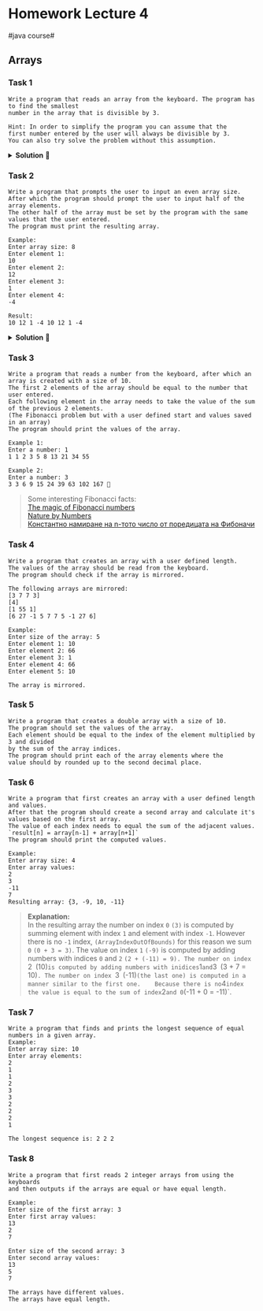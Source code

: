 # Homework Lecture 4
#java course#

## Arrays 

### Task 1

```text
Write a program that reads an array from the keyboard. The program has to find the smallest 
number in the array that is divisible by 3. 

Hint: In order to simplify the program you can assume that the 
first number entered by the user will always be divisible by 3.
You can also try solve the problem without this assumption.
```

<details><summary><b>Solution</b> 👀</summary> 
<p>

###### Solution 1

```java
Scanner scanner = new Scanner(System.in);

System.out.print("Enter size of the array: ");
int size = scanner.nextInt();

int[] myArray = new int[size];

System.out.println("First number should be multiple of 3!");
for (int i = 0; i < myArray.length; i++) {
    System.out.print("array[" + i + "] = ");
    myArray[i] = scanner.nextInt();
}

int min = myArray[0];

for (int i = 1; i < myArray.length; i++) {

    int currentElement = myArray[i];

    if (currentElement % 3 == 0 && currentElement < min) {
        min = currentElement;
    }
}

System.out.println("The smallest element multiple of 3 is: " + min);
```  

###### solution 2

```java
Scanner scanner = new Scanner(System.in);

System.out.print("Enter size of the array: ");
int size = scanner.nextInt();

int[] myArray = new int[size];

for (int i = 0; i < myArray.length; i++) {
    System.out.print("array[" + i + "] = ");
    myArray[i] = scanner.nextInt();
}

int min = 0;
boolean minIsInitialized = false;

for (int i = 0; i < myArray.length; i++) {

    int currentElement = myArray[i];

    if (currentElement % 3 != 0) {
        continue;
    }

    if (!minIsInitialized) {
        min = currentElement;
        minIsInitialized = true;
    } else if (min > currentElement) {
        min = currentElement;
    }
}

if (minIsInitialized) {
    System.out.println("The smallest element multiple of 3 is: " + min);
} else {
    System.out.println("None of the numbers are multiple of 3!");
}
```

</p>
</details>

### Task 2

```text
Write a program that prompts the user to input an even array size.
After which the program should prompt the user to input half of the array elements.
The other half of the array must be set by the program with the same values that the user entered.
The program must print the resulting array.

Example:
Enter array size: 8
Enter element 1:
10
Enter element 2:
12
Enter element 3:
1
Enter element 4:
-4

Result:
10 12 1 -4 10 12 1 -4
```

<details><summary><b>Solution</b> 👀</summary> 
<p>

```java
Scanner scanner = new Scanner(System.in);

System.out.print("Enter size of the array multiple of 2: ");
int size = scanner.nextInt();

int[] array = new int[size];

int half = array.length / 2;

System.out.println("Enter " + half + " items\n");
for (int i = 0; i < half; i++) {
    System.out.print("array[" + i + "] = ");
    int value = scanner.nextInt();

    array[i] = value;
    array[half + i] = value;
}

System.out.println("Here is the array: ");

for (int i = 0; i < array.length; i++) {
    System.out.print(array[i] + ", ");
}
```  

</p>
</details>

### Task 3

```text
Write a program that reads a number from the keyboard, after which an array is created with a size of 10.
The first 2 elements of the array should be equal to the number that user entered.
Each following element in the array needs to take the value of the sum of the previous 2 elements.
(The Fibonacci problem but with a user defined start and values saved in an array) 
The program should print the values of the array.

Example 1:
Enter a number: 1
1 1 2 3 5 8 13 21 34 55

Example 2:
Enter a number: 3
3 3 6 9 15 24 39 63 102 167 🐚
```

> Some interesting Fibonacci facts:  
[The magic of Fibonacci numbers](https://www.youtube.com/watch?v=SjSHVDfXHQ4&fbclid=IwAR16DatoUczikQgzwQHtpBcIQe5DhGEcXWsXv0CGMZ6yjx4QMZL1y0yVOdw)  
[Nature by Numbers](https://www.youtube.com/watch?v=kkGeOWYOFoA&fbclid=IwAR1ClvHqnuBsG04hz7RgUZwG9D3j_mSYXCqSUuYAze1SylakjW0GMFOK5qI)  
[Константно намиране на n-тото число от поредицата на Фибоначи](http://www.maths.surrey.ac.uk/hosted-sites/R.Knott/Fibonacci/fibFormula.html)

### Task 4

```text
Write a program that creates an array with a user defined length.
The values of the array should be read from the keyboard.
The program should check if the array is mirrored.

The following arrays are mirrored:
[3 7 7 3]
[4]
[1 55 1]
[6 27 -1 5 7 7 5 -1 27 6]

Example:
Enter size of the array: 5
Enter element 1: 10
Enter element 2: 66
Enter element 3: 1
Enter element 4: 66
Enter element 5: 10

The array is mirrored.
```

### Task 5

```text
Write a program that creates a double array with a size of 10.
The program should set the values of the array.
Each element should be equal to the index of the element multiplied by 3 and divided 
by the sum of the array indices.
The program should print each of the array elements where the 
value should by rounded up to the second decimal place.
```

### Task 6

```text
Write a program that first creates an array with a user defined length and values.
After that the program should create a second array and calculate it's values based on the first array.
The value of each index needs to equal the sum of the adjacent values.
`result[n] = array[n-1] + array[n+1]`
The program should print the computed values.

Example:
Enter array size: 4
Enter array values:
2
3
-11
7
Resulting array: {3, -9, 10, -11}
```

> **Explanation:**  
In the resulting array the number on index `0` `(3)` is computed by summing element with index `1`
and element with index `-1`. However there is no `-1` index, `(ArrayIndexOutOfBounds)` 
for this reason we sum `0` `(0 + 3 = 3)`.
The value on index `1` `(-9)` is computed by adding numbers with indices `0` and `2` `(2 + (-11) = 9).
The number on index `2` `(10)` is computed by adding numbers with inidices `1` and `3` `(3 + 7 = 10)`.
The number on index `3` `(-11)` (the last one) is computed in a manner similar to the first one.   
Because there is no `4` index the value is equal to the sum of index `2` and 0 `(-11 + 0 = -11)`.

### Task 7

```text
Write a program that finds and prints the longest sequence of equal numbers in a given array.
Example:
Enter array size: 10
Enter array elements:
2
1
1
2
3
3
2
2
2
1

The longest sequence is: 2 2 2
```

### Task 8

```text
Write a program that first reads 2 integer arrays from using the keyboards 
and then outputs if the arrays are equal or have equal length. 

Example:
Enter size of the first array: 3
Enter first array values:
13
2
7

Enter size of the second array: 3
Enter second array values:
13
5
7

The arrays have different values.
The arrays have equal length.
```
